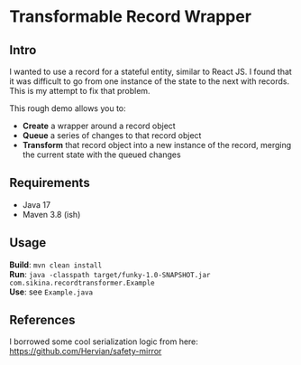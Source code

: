 # Transformable Record Wrapper

## Intro

I wanted to use a record for a stateful entity, similar to React JS. I found that it was difficult to go
from one instance of the state to the next with records. This is my attempt to fix that problem.

This rough demo allows you to:
- **Create** a wrapper around a record object
- **Queue** a series of changes to that record object
- **Transform** that record object into a new instance of the record, merging the current state with the queued changes

## Requirements

- Java 17
- Maven 3.8 (ish)

## Usage

**Build**: `mvn clean install`  
**Run**: `java -classpath target/funky-1.0-SNAPSHOT.jar com.sikina.recordtransformer.Example`  
**Use**: see `Example.java`

## References
I borrowed some cool serialization logic from here: https://github.com/Hervian/safety-mirror
